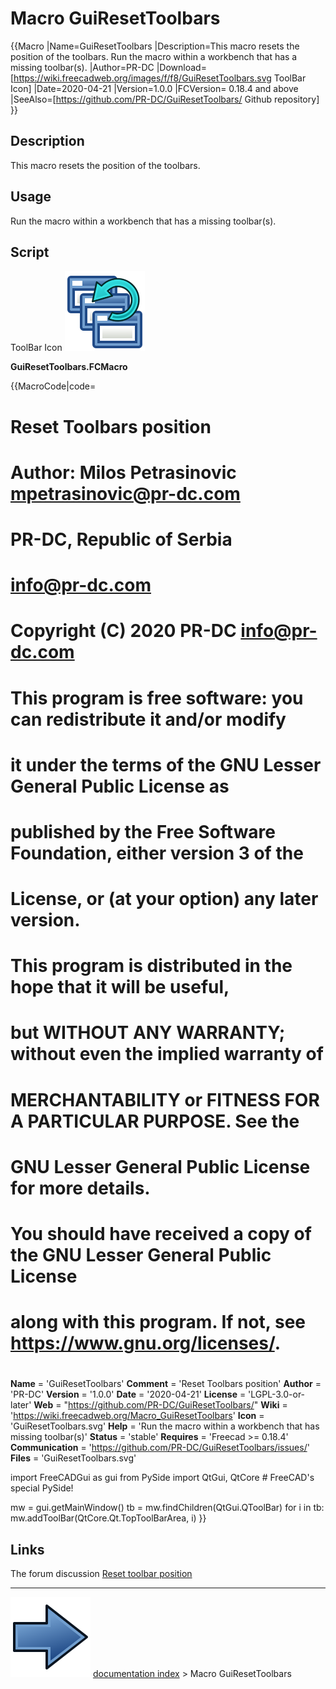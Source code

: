 # Macro GuiResetToolbars
{{Macro
|Name=GuiResetToolbars
|Description=This macro resets the position of the toolbars. Run the macro within a workbench that has a missing toolbar(s).
|Author=PR-DC
|Download=[https://wiki.freecadweb.org/images/f/f8/GuiResetToolbars.svg ToolBar Icon]
|Date=2020-04-21
|Version=1.0.0
|FCVersion= 0.18.4 and above
|SeeAlso=[https://github.com/PR-DC/GuiResetToolbars/ Github repository]
}}

## Description

This macro resets the position of the toolbars.

## Usage

Run the macro within a workbench that has a missing toolbar(s).

## Script

ToolBar Icon  ![](images/GuiResetToolbars.svg )

**GuiResetToolbars.FCMacro**


{{MacroCode|code=
# Reset Toolbars position
# Author: Milos Petrasinovic <mpetrasinovic@pr-dc.com>
# PR-DC, Republic of Serbia
# info@pr-dc.com
# 
# 
#
# Copyright (C) 2020 PR-DC <info@pr-dc.com>
# 
# This program is free software: you can redistribute it and/or modify
# it under the terms of the GNU Lesser General Public License as 
# published by the Free Software Foundation, either version 3 of the 
# License, or (at your option) any later version.
#  
# This program is distributed in the hope that it will be useful,
# but WITHOUT ANY WARRANTY; without even the implied warranty of
# MERCHANTABILITY or FITNESS FOR A PARTICULAR PURPOSE.  See the
# GNU Lesser General Public License for more details.
#  
# You should have received a copy of the GNU Lesser General Public License
# along with this program.  If not, see <https://www.gnu.org/licenses/>.
#
# 

__Name__ = 'GuiResetToolbars'
__Comment__ = 'Reset Toolbars position'
__Author__ = 'PR-DC'
__Version__ = '1.0.0'
__Date__ = '2020-04-21'
__License__ = 'LGPL-3.0-or-later'
__Web__ = "https://github.com/PR-DC/GuiResetToolbars/"
__Wiki__ = 'https://wiki.freecadweb.org/Macro_GuiResetToolbars'
__Icon__ = 'GuiResetToolbars.svg'
__Help__ = 'Run the macro within a workbench that has missing toolbar(s)'
__Status__ = 'stable'
__Requires__ = 'Freecad >= 0.18.4'
__Communication__ = 'https://github.com/PR-DC/GuiResetToolbars/issues/'
__Files__ = 'GuiResetToolbars.svg'

import FreeCADGui as gui
from PySide import QtGui, QtCore # FreeCAD's special PySide!

mw = gui.getMainWindow()
tb = mw.findChildren(QtGui.QToolBar)
for i in tb:
    mw.addToolBar(QtCore.Qt.TopToolBarArea, i)
}}



## Links

The forum discussion [Reset toolbar position](https://forum.freecadweb.org/viewtopic.php?f=3&t=45452&p=390034#p389404)



---
![](images/Button_right.svg) [documentation index](../README.md) > Macro GuiResetToolbars
